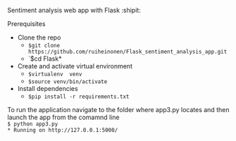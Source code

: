 Sentiment analysis web app with Flask :shipit:

Prerequisites
 - Clone the repo
   - `$git clone https://github.com/ruiheinonen/Flask_sentiment_analysis_app.git`
   - `$cd Flask*
 - Create and activate virtual environment
   - `$virtualenv  venv`
   - `$source venv/bin/activate`
 - Install dependencies 
   - `$pip install -r requirements.txt`

To run the application navigate to the folder where app3.py locates and then launch the app from the comamnd line\
`$ python app3.py`\
`* Running on http://127.0.0.1:5000/`
